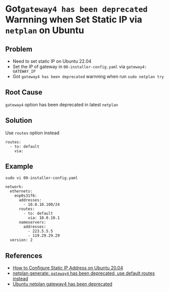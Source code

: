 # Got`gateway4 has been deprecated` Warnning when Set Static IP via `netplan` on Ubuntu

## Problem
* Need to set static IP on Ubuntu 22.04
* Set the IP of gateway in `00-installer-config.yaml` via `gateway4: GATEWAY_IP`
* Got `gateway4 has been deprecated` warnning when run `sudo netplan try`

## Root Cause
`gateway4` option has been deprecated in latest `netplan`

## Solution
Use `routes` option instead

```
routes:
  - to: default
    via: 
```

## Example
```
sudo vi 00-installer-config.yaml
```

```
network:
  ethernets:
    enp0s31f6:
      addresses:
        - 10.0.10.100/24
      routes:
        - to: default
          via: 10.0.10.1
      nameservers:
        addresses:
          - 223.5.5.5
          - 119.29.29.29
  version: 2
```

## References
* [How to Configure Static IP Address on Ubuntu 20.04](https://www.rosehosting.com/blog/how-to-configure-static-ip-address-on-ubuntu-20-04/)
* [netplan generate: `gateway4` has been deprecated, use default routes instead](https://unix.stackexchange.com/questions/681220/netplan-generate-gateway4-has-been-deprecated-use-default-routes-instead)
* [Ubuntu netplan gateway4 has been deprecated](https://tizutech.com/ubuntu-netplan-gateway4-has-been-deprecated/)
